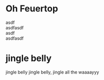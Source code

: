 # Oh Feuertop

asdf  
asdfasdf  
asdf  
asdfasdf  

# jingle belly

jingle belly jingle belly, jingle all the waaaayyy
